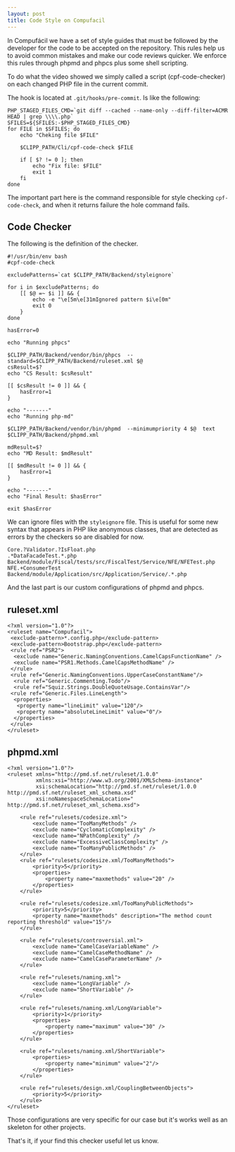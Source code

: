 ```yaml
---
layout: post
title: Code Style on Compufacil
---
```


In Compufácil we have a set of style guides that must be
followed by the developer for the code to be accepted on the repository.
This rules help us to avoid common mistakes and make our code reviews
quicker. We enforce this rules through phpmd and phpcs plus some shell
scripting.

<script type="text/javascript"
src="https://asciinema.org/a/7zsuxbe8rhvy15ihe2jy19vw4.js"
id="asciicast-7zsuxbe8rhvy15ihe2jy19vw4" async></script>

To do what the video showed we simply called a script (cpf-code-checker) on each changed
PHP file in the current commit.

The hook is located at ```.git/hooks/pre-commit```. Is like the
following:

```
PHP_STAGED_FILES_CMD=`git diff --cached --name-only --diff-filter=ACMR HEAD | grep \\\\.php`
SFILES=${SFILES:-$PHP_STAGED_FILES_CMD}
for FILE in $SFILES; do
    echo "Cheking file $FILE"

    $CLIPP_PATH/Cli/cpf-code-check $FILE

    if [ $? != 0 ]; then
        echo "Fix file: $FILE"
        exit 1
    fi
done

```

The important part here is the command responsible for style
checking `cpf-code-check`, and when it returns failure the hole
command fails.


## Code Checker

The following is the definition of the checker.

```
#!/usr/bin/env bash
#cpf-code-check

excludePatterns=`cat $CLIPP_PATH/Backend/styleignore`

for i in $excludePatterns; do
    [[ $@ =~ $i ]] && {
        echo -e "\e[5m\e[31mIgnored pattern $i\e[0m"
        exit 0
    }
done

hasError=0

echo "Running phpcs"

$CLIPP_PATH/Backend/vendor/bin/phpcs  --standard=$CLIPP_PATH/Backend/ruleset.xml $@
csResult=$?
echo "CS Result: $csResult"

[[ $csResult != 0 ]] && {
    hasError=1
}

echo "-------"
echo "Running php-md"

$CLIPP_PATH/Backend/vendor/bin/phpmd  --minimumpriority 4 $@  text $CLIPP_PATH/Backend/phpmd.xml

mdResult=$?
echo "MD Result: $mdResult"

[[ $mdResult != 0 ]] && {
    hasError=1
}

echo "-------"
echo "Final Result: $hasError"

exit $hasError

```

We can ignore files with the ``styleignore`` file. This is useful for
some new syntax that appears in PHP like anonymous classes, that are
detected as errors by the checkers so are disabled for now.

```
Core.?Validator.?IsFloat.php
.*DataFacadeTest.*.php
Backend/module/Fiscal/tests/src/FiscalTest/Service/NFE/NFETest.php
NFE.+ConsumerTest
Backend/module/Application/src/Application/Service/.*.php
```

And the last part is our custom configurations of phpmd and phpcs.

## ruleset.xml

```
<?xml version="1.0"?>
<ruleset name="Compufacil">
 <exclude-pattern>*.config.php</exclude-pattern>
 <exclude-pattern>Bootstrap.php</exclude-pattern>
 <rule ref="PSR2">
  <exclude name="Generic.NamingConventions.CamelCapsFunctionName" />
  <exclude name="PSR1.Methods.CamelCapsMethodName" />
 </rule>
 <rule ref="Generic.NamingConventions.UpperCaseConstantName"/>
  <rule ref="Generic.Commenting.Todo"/>
  <rule ref="Squiz.Strings.DoubleQuoteUsage.ContainsVar"/>
 <rule ref="Generic.Files.LineLength">
  <properties>
   <property name="lineLimit" value="120"/>
   <property name="absoluteLineLimit" value="0"/>
  </properties>
 </rule>
</ruleset>
```

## phpmd.xml

```
<?xml version="1.0"?>
<ruleset xmlns="http://pmd.sf.net/ruleset/1.0.0"
         xmlns:xsi="http://www.w3.org/2001/XMLSchema-instance"
         xsi:schemaLocation="http://pmd.sf.net/ruleset/1.0.0 http://pmd.sf.net/ruleset_xml_schema.xsd"
         xsi:noNamespaceSchemaLocation=" http://pmd.sf.net/ruleset_xml_schema.xsd">

    <rule ref="rulesets/codesize.xml">
        <exclude name="TooManyMethods" />
        <exclude name="CyclomaticComplexity" />
        <exclude name="NPathComplexity" />
        <exclude name="ExcessiveClassComplexity" />
        <exclude name="TooManyPublicMethods" />
    </rule>
    <rule ref="rulesets/codesize.xml/TooManyMethods">
        <priority>5</priority>
        <properties>
            <property name="maxmethods" value="20" />
        </properties>
    </rule>

    <rule ref="rulesets/codesize.xml/TooManyPublicMethods">
        <priority>5</priority>
        <property name="maxmethods" description="The method count reporting threshold" value="15"/>
    </rule>

    <rule ref="rulesets/controversial.xml">
        <exclude name="CamelCaseVariableName" />
        <exclude name="CamelCaseMethodName" />
        <exclude name="CamelCaseParameterName" />
    </rule>

    <rule ref="rulesets/naming.xml">
        <exclude name="LongVariable" />
        <exclude name="ShortVariable" />
    </rule>

    <rule ref="rulesets/naming.xml/LongVariable">
        <priority>1</priority>
        <properties>
            <property name="maximum" value="30" />
        </properties>
    </rule>

    <rule ref="rulesets/naming.xml/ShortVariable">
        <properties>
            <property name="minimum" value="2"/>
        </properties>
    </rule>

    <rule ref="rulesets/design.xml/CouplingBetweenObjects">
        <priority>5</priority>
    </rule>
</ruleset>
```


Those configurations are very specific for our case but it's works
well as an skeleton for other projects.

That's it, if your find this checker useful let us know.

